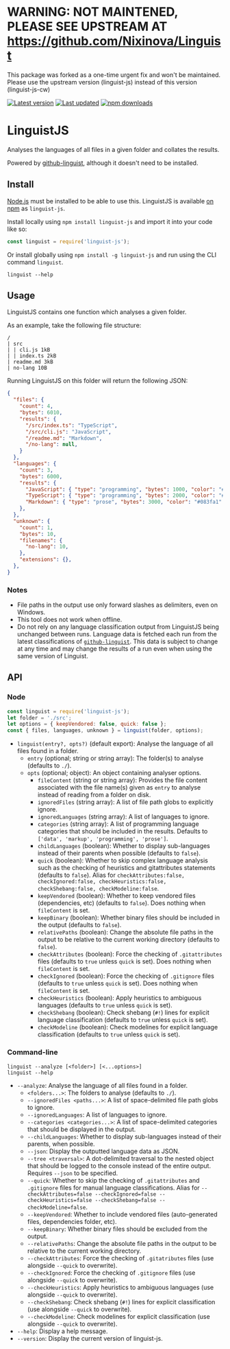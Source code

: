 # **WARNING: NOT MAINTENED, PLEASE SEE UPSTREAM AT https://github.com/Nixinova/Linguist**
This package was forked as a one-time urgent fix and won't be maintained. Please use the upstream version (linguist-js) instead of this version (linguist-js-cw)

[![Latest version](https://img.shields.io/github/v/release/Nixinova/Linguist?label=latest%20version&style=flat-square)](https://github.com/Nixinova/Linguist/releases)
[![Last updated](https://img.shields.io/github/release-date/Nixinova/Linguist?label=updated&style=flat-square)](https://github.com/Nixinova/Linguist/releases)
[![npm downloads](https://img.shields.io/npm/dt/linguist-js?logo=npm)](https://www.npmjs.com/package/linguist-js)

# LinguistJS

Analyses the languages of all files in a given folder and collates the results.

Powered by [github-linguist](https://github.com/github/linguist), although it doesn't need to be installed.

## Install

[Node.js](https://nodejs.org) must be installed to be able to use this.
LinguistJS is available [on npm](https://npmjs.com/package/linguist-js) as `linguist-js`.

Install locally using `npm install linguist-js` and import it into your code like so:

```js
const linguist = require('linguist-js');
```

Or install globally using `npm install -g linguist-js` and run using the CLI command `linguist`.

```
linguist --help
```

## Usage

LinguistJS contains one function which analyses a given folder.

As an example, take the following file structure:

```
/
| src
| | cli.js 1kB
| | index.ts 2kB
| readme.md 3kB
| no-lang 10B
```

Running LinguistJS on this folder will return the following JSON:

```json
{
  "files": {
    "count": 4,
    "bytes": 6010,
    "results": {
      "/src/index.ts": "TypeScript",
      "/src/cli.js": "JavaScript",
      "/readme.md": "Markdown",
      "/no-lang": null,
    }
  },
  "languages": {
    "count": 3,
    "bytes": 6000,
    "results": {
      "JavaScript": { "type": "programming", "bytes": 1000, "color": "#f1e05a" },
      "TypeScript": { "type": "programming", "bytes": 2000, "color": "#2b7489" },
      "Markdown": { "type": "prose", "bytes": 3000, "color": "#083fa1" },
    },
  },
  "unknown": {
    "count": 1,
    "bytes": 10,
    "filenames": {
      "no-lang": 10,
    },
    "extensions": {},
  },
}
```

### Notes

- File paths in the output use only forward slashes as delimiters, even on Windows.
- This tool does not work when offline.
- Do not rely on any language classification output from LinguistJS being unchanged between runs.
  Language data is fetched each run from the latest classifications of [`github-linguist`](https://github.com/github/linguist).
  This data is subject to change at any time and may change the results of a run even when using the same version of Linguist.

## API

### Node

```js
const linguist = require('linguist-js');
let folder = './src';
let options = { keepVendored: false, quick: false };
const { files, languages, unknown } = linguist(folder, options);
```

- `linguist(entry?, opts?)` (default export):
  Analyse the language of all files found in a folder.
  - `entry` (optional; string or string array):
    The folder(s) to analyse (defaults to `./`).
  - `opts` (optional; object):
    An object containing analyser options.
    - `fileContent` (string or string array):
      Provides the file content associated with the file name(s) given as `entry` to analyse instead of reading from a folder on disk.
    - `ignoredFiles` (string array):
      A list of file path globs to explicitly ignore.
    - `ignoredLanguages` (string array):
      A list of languages to ignore.
    - `categories` (string array):
      A list of programming language categories that should be included in the results.
      Defaults to `['data', 'markup', 'programming', 'prose']`.
    - `childLanguages` (boolean):
      Whether to display sub-languages instead of their parents when possible (defaults to `false`).
    - `quick` (boolean):
      Whether to skip complex language analysis such as the checking of heuristics and gitattributes statements (defaults to `false`).
      Alias for `checkAttributes:false, checkIgnored:false, checkHeuristics:false, checkShebang:false, checkModeline:false`.
    - `keepVendored` (boolean):
      Whether to keep vendored files (dependencies, etc) (defaults to `false`).
      Does nothing when `fileContent` is set.
    - `keepBinary` (boolean):
      Whether binary files should be included in the output (defaults to `false`).
    - `relativePaths` (boolean):
      Change the absolute file paths in the output to be relative to the current working directory (defaults to `false`).
    - `checkAttributes` (boolean):
      Force the checking of `.gitattributes` files (defaults to `true` unless `quick` is set).
      Does nothing when `fileContent` is set.
    - `checkIgnored` (boolean):
      Force the checking of `.gitignore` files (defaults to `true` unless `quick` is set).
      Does nothing when `fileContent` is set.
    - `checkHeuristics` (boolean):
      Apply heuristics to ambiguous languages (defaults to `true` unless `quick` is set).
    - `checkShebang` (boolean):
      Check shebang (`#!`) lines for explicit language classification (defaults to `true` unless `quick` is set).
    - `checkModeline` (boolean):
      Check modelines for explicit language classification (defaults to `true` unless `quick` is set).

### Command-line

```
linguist --analyze [<folder>] [<...options>]
linguist --help
```

- `--analyze`:
  Analyse the language of all files found in a folder.
  - `<folders...>`:
    The folders to analyse (defaults to `./`).
  - `--ignoredFiles <paths...>`:
    A list of space-delimited file path globs to ignore.
  - `--ignoredLanguages`:
    A list of languages to ignore.
  - `--categories <categories...>`:
    A list of space-delimited categories that should be displayed in the output.
  - `--childLanguages`:
    Whether to display sub-languages instead of their parents, when possible.
  - `--json`:
    Display the outputted language data as JSON.
  - `--tree <traversal>`:
    A dot-delimited traversal to the nested object that should be logged to the console instead of the entire output.
    Requires `--json` to be specified.
  - `--quick`:
    Whether to skip the checking of `.gitattributes` and `.gitignore` files for manual language classifications.
    Alias for `--checkAttributes=false --checkIgnored=false --checkHeuristics=false --checkShebang=false --checkModeline=false`.
  - `--keepVendored`:
    Whether to include vendored files (auto-generated files, dependencies folder, etc).
  - `--keepBinary`:
    Whether binary files should be excluded from the output.
  - `--relativePaths`:
    Change the absolute file paths in the output to be relative to the current working directory.
  - `--checkAttributes`:
    Force the checking of `.gitatributes` files (use alongside `--quick` to overwrite).
  - `--checkIgnored`:
    Force the checking of `.gitignore` files (use alongside `--quick` to overwrite).
  - `--checkHeuristics`:
    Apply heuristics to ambiguous languages (use alongside `--quick` to overwrite).
  - `--checkShebang`:
    Check shebang (`#!`) lines for explicit classification (use alongside `--quick` to overwrite).
  - `--checkModeline`:
    Check modelines for explicit classification (use alongside `--quick` to overwrite).
- `--help`:
  Display a help message.
- `--version`:
  Display the current version of linguist-js.
